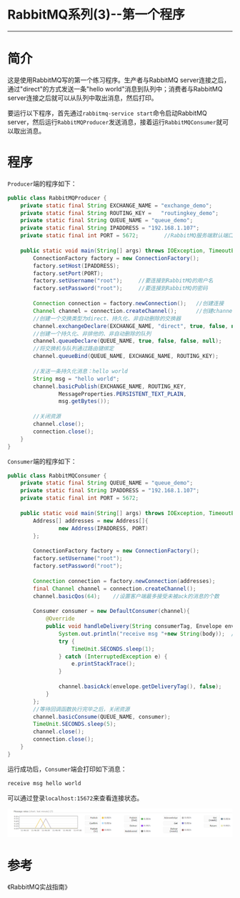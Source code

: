 ﻿# RabbitMQ系列(3)--第一个程序
---
# 简介
这是使用RabbitMQ写的第一个练习程序。生产者与RabbitMQ server连接之后，通过"direct"的方式发送一条"hello world"消息到队列中；消费者与RabbitMQ server连接之后就可以从队列中取出消息，然后打印。

要运行以下程序，首先通过`rabbitmq-service start`命令启动RabbitMQ server，然后运行`RabbitMQProducer`发送消息，接着运行`RabbitMQConsumer`就可以取出消息。

# 程序
`Producer`端的程序如下：
```java
public class RabbitMQProducer {
    private static final String EXCHANGE_NAME = "exchange_demo";
    private static final String ROUTING_KEY =   "routingkey_demo";
    private static final String QUEUE_NAME = "queue_demo";
    private static final String IPADDRESS = "192.168.1.107";
    private static final int PORT = 5672;        //RabbitMQ服务端默认端口号为5672

    public static void main(String[] args) throws IOException, TimeoutException {
        ConnectionFactory factory = new ConnectionFactory();
        factory.setHost(IPADDRESS);
        factory.setPort(PORT);
        factory.setUsername("root");     //要连接到RabbitMQ的用户名
        factory.setPassword("root");     //要连接到RabbitMQ的密码

        Connection connection = factory.newConnection();   //创建连接
        Channel channel = connection.createChannel();      //创建channel
        //创建一个交换类型为direct、持久化、非自动删除的交换器
        channel.exchangeDeclare(EXCHANGE_NAME, "direct", true, false, null);
        //创建一个持久化、非排他的、非自动删除的队列
        channel.queueDeclare(QUEUE_NAME, true, false, false, null);
        //将交换机与队列通过路由键绑定
        channel.queueBind(QUEUE_NAME, EXCHANGE_NAME, ROUTING_KEY);

        //发送一条持久化消息：hello world
        String msg = "hello world";
        channel.basicPublish(EXCHANGE_NAME, ROUTING_KEY,
                MessageProperties.PERSISTENT_TEXT_PLAIN,
                msg.getBytes());

        //关闭资源
        channel.close();
        connection.close();
    }
}
```

`Consumer`端的程序如下：
```java
public class RabbitMQConsumer {
    private static final String QUEUE_NAME = "queue_demo";
    private static final String IPADDRESS = "192.168.1.107";
    private static final int PORT = 5672;

    public static void main(String[] args) throws IOException, TimeoutException, InterruptedException {
        Address[] addresses = new Address[]{
                new Address(IPADDRESS, PORT)
        };

        ConnectionFactory factory = new ConnectionFactory();
        factory.setUsername("root");
        factory.setPassword("root");

        Connection connection = factory.newConnection(addresses);
        final Channel channel = connection.createChannel();
        channel.basicQos(64);    //设置客户端最多接受未被ack的消息的个数

        Consumer consumer = new DefaultConsumer(channel){
            @Override
            public void handleDelivery(String consumerTag, Envelope envelope, AMQP.BasicProperties properties, byte[] body) throws IOException {
                System.out.println("receive msg "+new String(body));  //body代表消息实体
                try {
                    TimeUnit.SECONDS.sleep(1);
                } catch (InterruptedException e) {
                    e.printStackTrace();
                }

                channel.basicAck(envelope.getDeliveryTag(), false);
            }
        };
        //等待回调函数执行完毕之后，关闭资源
        channel.basicConsume(QUEUE_NAME, consumer);
        TimeUnit.SECONDS.sleep(5);
        channel.close();
        connection.close();
    }
}
```

运行成功后，`Consumer`端会打印如下消息：
```java
receive msg hello world
```

可以通过登录`localhost:15672`来查看连接状态。
<center>
<img src="https://raw.githubusercontent.com/adamhand/LeetCode-images/master/rabbitmq-server-listener.PNG">
</center>

# 参考
《RabbitMQ实战指南》